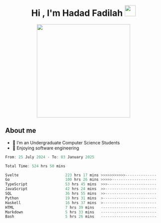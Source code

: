 <h1 align="center">Hi , I'm Hadad Fadilah <img src="https://media.giphy.com/media/hvRJCLFzcasrR4ia7z/giphy.gif" width="35"></h1>

<p align="center">
<img src="https://media.tenor.com/78dNivDemDAAAAAi/speech-bubble-venti.gif" width="300"/>    
</p>


##  About me
- 🔭 I’m an Undergraduate Computer Science Students
- 🌱 Enjoying software engineering

<!--START_SECTION:waka-->

```go
From: 25 July 2024 - To: 03 January 2025

Total Time: 524 hrs 50 mins

Svelte                     223 hrs 17 mins >>>>>>>>>>>--------------   42.35 %
Go                         100 hrs 26 mins >>>>>--------------------   19.05 %
TypeScript                 53 hrs 45 mins  >>>----------------------   10.20 %
JavaScript                 42 hrs 24 mins  >>-----------------------   08.04 %
SQL                        36 hrs 55 mins  >>-----------------------   07.00 %
Python                     19 hrs 31 mins  >------------------------   03.70 %
Haskell                    16 hrs 37 mins  >------------------------   03.15 %
HTML                       7 hrs 39 mins   -------------------------   01.45 %
Markdown                   5 hrs 33 mins   -------------------------   01.05 %
Bash                       5 hrs 26 mins   -------------------------   01.03 %
```

<!--END_SECTION:waka-->




<!--
**Fadil-Tao/Fadil-Tao** is a ✨ _special_ ✨ repository because its `README.md` (this file) appears on your GitHub profile.


